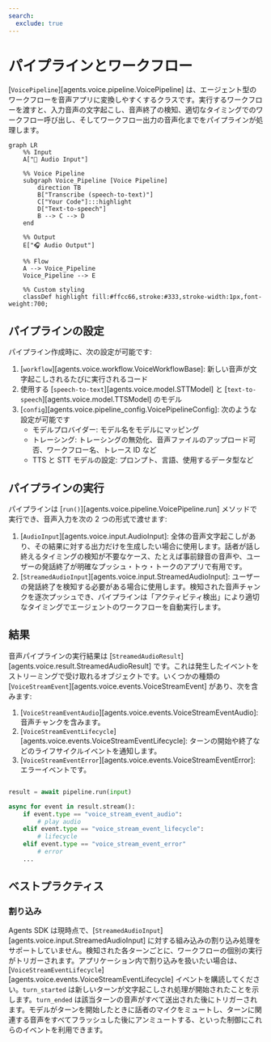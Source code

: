 ```yaml
---
search:
  exclude: true
---
```

# パイプラインとワークフロー

[`VoicePipeline`][agents.voice.pipeline.VoicePipeline] は、エージェント型のワークフローを音声アプリに変換しやすくするクラスです。実行するワークフローを渡すと、入力音声の文字起こし、音声終了の検知、適切なタイミングでのワークフロー呼び出し、そしてワークフロー出力の音声化までをパイプラインが処理します。

```mermaid
graph LR
    %% Input
    A["🎤 Audio Input"]

    %% Voice Pipeline
    subgraph Voice_Pipeline [Voice Pipeline]
        direction TB
        B["Transcribe (speech-to-text)"]
        C["Your Code"]:::highlight
        D["Text-to-speech"]
        B --> C --> D
    end

    %% Output
    E["🎧 Audio Output"]

    %% Flow
    A --> Voice_Pipeline
    Voice_Pipeline --> E

    %% Custom styling
    classDef highlight fill:#ffcc66,stroke:#333,stroke-width:1px,font-weight:700;

```

## パイプラインの設定

パイプライン作成時に、次の設定が可能です:

1. [`workflow`][agents.voice.workflow.VoiceWorkflowBase]: 新しい音声が文字起こしされるたびに実行されるコード
2. 使用する [`speech-to-text`][agents.voice.model.STTModel] と [`text-to-speech`][agents.voice.model.TTSModel] のモデル
3. [`config`][agents.voice.pipeline_config.VoicePipelineConfig]: 次のような設定が可能です
    - モデルプロバイダー: モデル名をモデルにマッピング
    - トレーシング: トレーシングの無効化、音声ファイルのアップロード可否、ワークフロー名、トレース ID など
    - TTS と STT モデルの設定: プロンプト、言語、使用するデータ型など

## パイプラインの実行

パイプラインは [`run()`][agents.voice.pipeline.VoicePipeline.run] メソッドで実行でき、音声入力を次の 2 つの形式で渡せます:

1. [`AudioInput`][agents.voice.input.AudioInput]: 全体の音声文字起こしがあり、その結果に対する出力だけを生成したい場合に使用します。話者が話し終えるタイミングの検知が不要なケース、たとえば事前録音の音声や、ユーザーの発話終了が明確なプッシュ・トゥ・トークのアプリで有用です。
2. [`StreamedAudioInput`][agents.voice.input.StreamedAudioInput]: ユーザーの発話終了を検知する必要がある場合に使用します。検知された音声チャンクを逐次プッシュでき、パイプラインは「アクティビティ検出」により適切なタイミングでエージェントのワークフローを自動実行します。

## 結果

音声パイプラインの実行結果は [`StreamedAudioResult`][agents.voice.result.StreamedAudioResult] です。これは発生したイベントをストリーミングで受け取れるオブジェクトです。いくつかの種類の [`VoiceStreamEvent`][agents.voice.events.VoiceStreamEvent] があり、次を含みます:

1. [`VoiceStreamEventAudio`][agents.voice.events.VoiceStreamEventAudio]: 音声チャンクを含みます。
2. [`VoiceStreamEventLifecycle`][agents.voice.events.VoiceStreamEventLifecycle]: ターンの開始や終了などのライフサイクルイベントを通知します。
3. [`VoiceStreamEventError`][agents.voice.events.VoiceStreamEventError]: エラーイベントです。

```python

result = await pipeline.run(input)

async for event in result.stream():
    if event.type == "voice_stream_event_audio":
        # play audio
    elif event.type == "voice_stream_event_lifecycle":
        # lifecycle
    elif event.type == "voice_stream_event_error"
        # error
    ...
```

## ベストプラクティス

### 割り込み

Agents SDK は現時点で、[`StreamedAudioInput`][agents.voice.input.StreamedAudioInput] に対する組み込みの割り込み処理をサポートしていません。検知された各ターンごとに、ワークフローの個別の実行がトリガーされます。アプリケーション内で割り込みを扱いたい場合は、[`VoiceStreamEventLifecycle`][agents.voice.events.VoiceStreamEventLifecycle] イベントを購読してください。`turn_started` は新しいターンが文字起こしされ処理が開始されたことを示します。`turn_ended` は該当ターンの音声がすべて送出された後にトリガーされます。モデルがターンを開始したときに話者のマイクをミュートし、ターンに関連する音声をすべてフラッシュした後にアンミュートする、といった制御にこれらのイベントを利用できます。